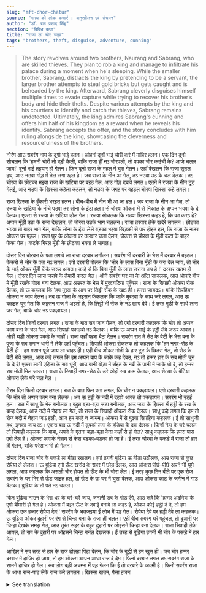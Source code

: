 ```yaml
---
slug: "mft-chor-chatur"
source: "मगध की लोक कथाएं : अनुशाीलन एवं संचयन"
author: "डॉ. राम प्रसाद सिंह"
section: "विविध कथा"
title: "राजा ला चोर चतुर"
tags: "brothers, theft, disguise, adventure, cunning"
---
```

<blockquote>
The story revolves around two brothers, Naurang and Sabrang, who are skilled thieves. They plan to rob a king and manage to infiltrate his palace during a moment when he's sleeping. While the smaller brother, Sabrang, distracts the king by pretending to be a servant, the larger brother attempts to steal gold bricks but gets caught and is beheaded by the king. Afterward, Sabrang cleverly disguises himself multiple times to evade capture while trying to recover his brother’s body and hide their thefts. Despite various attempts by the king and his courtiers to identify and catch the thieves, Sabrang remains undetected. Ultimately, the king admires Sabrang's cunning and offers him half of his kingdom as a reward when he reveals his identity. Sabrang accepts the offer, and the story concludes with him ruling alongside the king, showcasing the cleverness and resourcefulness of the brothers.
</blockquote>

नौरंग आउ सबरंग नाम के दूगो भाई हलन। ओहनी दूनों भाई चोरी करे में माहिर हलन। एक दिन दूनो सोचलन कि 'हमनी चोरी तो बड़ी कैली, बाकि राजा हीं नऽ चोरवली, तो पक्का चोर कउंची के? आजे चलल जाय!' दूनों भाई तइयार हो गेलन। फिन दूनो राजा के महल में घुस गेलन। उहाँ देखलन कि राजा सूतल हथ, आउ नउवा गोड़ में तेल लगा रहल हे। जब राजा के नीन आ गेल, तऽ नउवा उठ के चल देलक। तऽ चोरवा के छोटका भइवा राजा के खटिया पर बइठ गेल, आउ गोड़ दबावे लगल। एतने में रजवा के नीन टूट गेलई, आउ नउवा के खिस्सा कहेला कहलन, तो नउवा के जगह पर बइठल चोरवा खिस्सा कहे लगल।
 
राजा खिस्सा के हुँकारी भरइत हलन। बीच-बीच में नीन भी आ जा हल। जब राजा के नीन आ गेल, तो रजवा के खटिया के नीचे पउवा तर सोना के ईंटा हल। से चोरवा ओकरा में से निकाल के अप्पन भयवा के दे देलक। एकरा से रजवा के खटिया डोल गेल। रजवा सोचलक कि नउवा खिस्सा कहऽ हे, कि का करऽ हे? अप्पन मूँड़ी उठा के राजा देखलन, तो चोरवा उठके भाग चललन। राजा तरवार लेके खदेरे लगलन। छोटका भयवा तो बाहर भाग गेल, बाकि सोना के ईंटा लेले बड़का भइवा खिड़की से पार होइत हल, कि राजा के नजर ओकरा पर पड़ल। राजा घुर के ओकरा पर तलवार चला देलन, जेकरा से चोरवा के मूँड़ी कटा के बाहर फेंका गेल। कटके गिरल मूँड़ी के छोटका भयवा ले भागल।
 
दोसर दिन चोरवन के पता लगावे ला राजा दरबार लगौलन। सबरंग भी दरबारी के भेस में दरबार में बइठल। केकरो से चोर के पता नऽ लगल। एगो दरबारी बोलल कि 'चोर के लास बिना मूँड़ी के जरा देल जाय, तो चोर के भाई ओकर मूँड़ी फेंके जरूर आवत। काहे से कि बिना मूँड़ी के लास जराना पाप हे !' दरबार खतम हो गेल। दोसर दिन लास जरावे के तैयारी करल गेल। ओने सबरंग घर जा के आँटा सानलक, आउ ओकरे बीच में मूँड़ी रखके गोला बना देलक, आउ अउरत के भेस में मुरदघटिया पहुँचल। राजा के सिपाही ओकरा रोक देलक, तो ऊ कहलक कि 'हम मुरदा के आग पर लिट्टी सेंक के खाऽ ही। हमरा जायदऽ। बाकि सिपहियन ओकरा न जाय देलन। तब ऊ गोला के अइसन फेंकलक कि जाके मुरदवा के साथ जरे लगल, आउ ऊ कहइत घूर गेल कि कइसन राज में अइली हे, कि लिट्टी भी सेंक के नऽ खाय देवे। ई तरह मुड़ी के साथे लास जर गेल, बाकि चोर नऽ पकड़ायल। 

दोसर दिन फिनों दरबार लगल। राजा के बात सब जान गेलन, तो एगो दरबारी कहलक कि चोर तो अप्पन काम बना के चल गेल, आउ सिपाही पकड़बो नऽ कैलक। बाकि ऊ अप्पन भाई के हड्डी लेवे जरूर आवत। ओही घड़ी ओकरा पकड़े के चाहीं। राजा उहाँ पहरा बैठा देलन। सबरंग रात में सेठ के बेटी के भेस बना के पूजा के सब समान थारी में लेके उहाँ पहुँचल। सिपाही ओकरा रोकलक तो कहलक कि 'हम नगर-सेठ के बेटी ही। हम मसान पूजे जाय ला चाहऽ ही। एही बीच ओकर मोती के हार टूट के छितरा गेल, तो सेठ के बेटी रोवे लगल, आउ कहे लगल कि हम अप्पन बाप के जाके कह देबउ, नऽ तो हम्मर हार के सब मोती चुन के दे दे! एकरा लागी एहिजा के सब धूरी, आउ बानी बोड़ा में सँइत के नदी के पानी में जाके धो दे, तो हम्मर सब मोती मिल जायत। राजा के सिपाही नगर-सेठ के डरे ओही सब काम कैलक, आउ सेठवा के बेटिया ओकरा लेके घरे चल गेल । 

तेसर दिन फिनो दरबार लगल। रात के बात फिन पता लगल, कि चोर न पकड़ायल। एगो दरबारी कहलक कि चोर तो अप्पन काम बना लेलक। अब ऊ हड्डी के नदी में दहावे आवत तो पकड़ायत। सबरंग भी उहईं हल। रात में साधु के भेस बनौलक। बहुत बड़ा-बड़ा जटा बनौलक, आउ जटा के झिल्ला में हड्डी के रख के बान्ह देलक, आउ नदी में नेहाय ला गेल, तो राजा के सिपाही ओकरा रोक देलक। साधु कहे लगल कि हम तो रोज नदी में नेहाय जाऽ हली, आज हम काहे न जायम। ओकरा में से बुढ़वा सिपहिया कहलक। ई तो साधुजी हथ, इनका जाय दऽ। एकरा बाद ऊ नदी में डुबकी लगा के हडिया के दहा देलक। फिनों नेहा के घरे चलल तो सिपाही कहलक कि बाबा, अपने के एतना बड़ा-बड़ा केस कहाँ से हो गेल?  साधु कहलक कि हमरा पास एगो तेल हे। ओकरा लगाके नेहाय से केस बड़का-बड़का हो जा हे। ई तरह चोरवा के पकड़े में राजा तो हार ही गेलन, बाकि परेसान भी हो गेलन। 

दोसर दिन राजा चोर के पकड़े ला बीड़ा रखलन। एगो ठगनी बुढ़िया ऊ बीड़ा उठौलक, आउ राजा से कुछ रोपेया ले लेलक। ऊ बुढ़िया एगो ऊँट खरीद के सहर में छोड़ देलक, आउ ओकरा पीछे-पीछे अपने भी घूमे लगल, आउ कहलक कि असली चोर होयत तो ऊँट के भी चोरा लेत। ई तरह कुछ दिन बीते पर एक रोज सबरंग के घर भिर से ऊँट जाइत हल, तो ऊँट के ऊ घर में घुसा देलक, आउ ओकरा काट के जमीन में गाड़ देलक। बुढ़िया के तो पते नऽ चलल। 

फिन बुढ़िया नाउन के भेस धर के घरे-घरे जाय, जनानी सब के गोड़ रँगे, आउ कहे कि 'हम्मर अदमिया के एगो बीमारी हो गेल हे। ओकरा में बइद ऊँट के दवाई बनावे ला कहऽ हे, ओकर कोई हड्डी दे दे, तो हम ओकरा एक हजार रोपेया देम!' सबरंग के भउजइया ई लोभ में पड़ गेल। रोपेया देवे पर हड्डी देवे ला कहलक। ऊ बुढ़िया ओकर दुहारी पर रंग से चिन्हा बना के राजा हीं चलल। एही बीच सबरंग घरे पहुंचल, तो दुआरी पर चिन्हा देखके समझ गेल, आउ तुरंत सहर के बहुत दुहारी पर ओइसने चिन्हा बना देलक। राजा सिपाही लेके आयल, तो सब के दुहारी पर ओइसने चिन्हा बनल देखलक। ई तरह से बुढ़िया ठगनी भी चोर के पकड़े में हार गेल।

आखिर में सब तरह से हार के राज ढोलहा पिटा देलन, कि चोर के बुद्धी से हम खुस ही। जब चोर हम्मर दरबार में हाजिर हो जाय, तो हम ओकरा अप्पन आधा राज दे देम। फिनो दरबार लगल तऽ सबरंग राजा के सामने हाजिर हो गेल। सब लोग बड़ी अचम्भा में पड़ गेलन कि ई तो दरबारे के अदमी हे। फिनो सबरंग राजा के आधा राज-पाट लेके राज करे लगलन। खिस्सा खतम, पैसा हजम! 

<details>
<summary>See translation</summary>

Once upon a time, there were two brothers named Naurang and Sabrang. Both brothers were experts in theft. One day they decided, "We may be great thieves, but if there are no kings to rob, who else would be the perfect thieves? Let's go today!" The two brothers got ready and then sneaked into the king's palace. There they saw the king sleeping while a servant was massaging his feet with oil. When the king fell asleep, the servant left. The smaller brother sat on the king’s bed and started massaging his feet. Just then, the king woke up and questioned the servant about what was happening. The thief sitting in the servant's place started to explain himself.

The king was bewildered at the servant's response. He kept dozing off intermittently. When the king again fell asleep, the thief secretly took out gold bricks from under the king's bed. This shifted the bed, and the king thought the servant was up to something. When he lifted his head to look, the thief jumped up and ran away. The king grabbed his sword and chased after him. The smaller brother managed to escape outside, but the larger brother, who was trying to get through the window with the gold bricks, caught the king’s eye. The king turned back and swung his sword, which ended up beheading the thief, who was then thrown out. The smaller brother picked up the decapitated head and ran away.

The next day, the king summoned a court to find out the thieves. Sabrang also disguised himself as a courtier and sat among them. No one could identify the thief. One of the courtiers suggested, "If we burn the thief's corpse without a head, the thief's brother will definitely come to collect it. It would be sinful to burn a corpse without a head!" The court session ended. The following day, preparations were made to burn the corpse. Meanwhile, Sabrang returned home, kneaded some flour, made dough balls, and tucked the head into one, going to the cremation ground disguised as a woman. 

When the king’s soldiers stopped him, he claimed, "I’m the daughter of a merchant from the city. I have come to offer prayers at the cremation ground." As luck would have it, the necklace of the merchant's daughter broke and the beads scattered. The merchant's daughter started crying, saying she would go tell her father unless someone helped her gather the beads. Using the local dust and tying it in a cloth to wash in the river, she thought she could recover the beads. Therefore, the king's soldiers, intimidated by the merchant's association, helped her gather those beads and she took her daughter home.

The third day, the court convened again. The previous night’s events were discussed and it was clear that the thief had not been caught. A courtier remarked that the thief had managed to escape and that he would come to fetch the bones from the river. They must catch him then. Sabrang was present there too. That night, he disguised himself as a sadhu (holy man). He crafted a large mop of hair and wrapped the bones in it, proceeding to the river to pretend to bathe. The king's soldiers stopped him, but the sadhu said, "I come to bathe in the river every day; why should I stop today?" An elder soldier remarked that he should let the sadhu pass. 

After bathing, Sabrang went home when a soldier asked him, "Baba, where did you get such long hair?" The sadhu replied, "I have some oil that helps grow long hair when I bathe." This way, the king failed to catch the thief and became increasingly frustrated.

The next day, the king took it upon himself to catch the thief again. A cunning old woman took on this task and collected some money from the king. She bought a camel and let it loose in the city, following it around and claiming that if the real thief existed, they would steal the camel too. Days passed and one day, while Sabrang was home, the camel wandered into his house, and he killed it, burying it in the ground. The old woman was unaware of this.

Then the old woman disguised herself as a woman seeking help, visiting home to home, asking the ladies for camel bones, claiming her husband was sick and needed camel medicine. She promised 1,000 rupees for any bone she could get! Sabrang's sister-in-law, tempted by the offer, agreed to provide a bone in exchange for money. The old woman marked her house to track where the bones were obtained and went to the king. Meanwhile, when Sabrang returned home and saw the mark at his door, he immediately made similar marks at several other houses in the city. When the king's soldiers came, they saw the marks at every house. The cunning old woman failed in her attempt to catch the thief.

In the end, after all the efforts and failures, the king banged the drums declaring he was pleased with the thief's cunning. He announced that when the thief presents himself in the court, he would give him half of his kingdom. When the court convened again, Sabrang presented himself before the king. Everyone was astonished, realizing he was one of the palace’s own. Sabrang then took half of the kingdom and started to rule alongside the king. The tale comes to an end!
</details>
